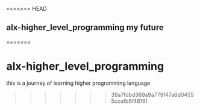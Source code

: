 <<<<<<< HEAD
## alx-higher_level_programming my future
=======
# alx-higher_level_programming
this is a journey of learning higher programming language 
>>>>>>> 39a7fdbd369a9a779f47a6d04555ccafb6f4816f
